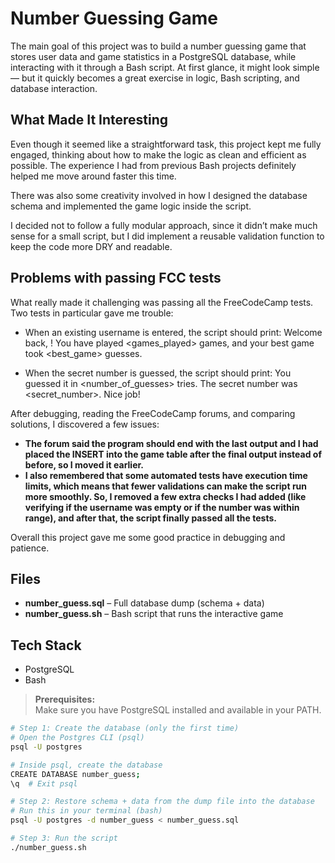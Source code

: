 # Number Guessing Game

The main goal of this project was to build a number guessing game that stores user data and game statistics in a PostgreSQL database, while interacting with it through a Bash script.
At first glance, it might look simple — but it quickly becomes a great exercise in logic, Bash scripting, and database interaction.

## What Made It Interesting

Even though it seemed like a straightforward task, this project kept me fully engaged, thinking about how to make the logic as clean and efficient as possible.
The experience I had from previous Bash projects definitely helped me move around faster this time.

There was also some creativity involved in how I designed the database schema and implemented the game logic inside the script.

I decided not to follow a fully modular approach, since it didn’t make much sense for a small script, but I did implement a reusable validation function to keep the code more DRY and readable.

## Problems with passing FCC tests
What really made it challenging was passing all the FreeCodeCamp tests.
Two tests in particular gave me trouble:

- When an existing username is entered, the script should print:
Welcome back, <username>! You have played <games_played> games, and your best game took <best_game> guesses.

- When the secret number is guessed, the script should print:
You guessed it in <number_of_guesses> tries. The secret number was <secret_number>. Nice job!

After debugging, reading the FreeCodeCamp forums, and comparing solutions, I discovered a few issues:
- **The forum said the program should end with the last output and I had placed the INSERT into the game table after the final output instead of before, so I moved it earlier.**
- **I also remembered that some automated tests have execution time limits, which means that fewer validations can make the script run more smoothly. So, I removed a few extra checks I had added (like verifying if the username was empty or if the number was within range), and after that, the script finally passed all the tests.**

Overall this project gave me some good practice in debugging and patience.

## Files
- **number_guess.sql** – Full database dump (schema + data)
- **number_guess.sh** – Bash script that runs the interactive game

## Tech Stack
- PostgreSQL
- Bash

> **Prerequisites:**  
> Make sure you have PostgreSQL installed and available in your PATH.  

```bash
# Step 1: Create the database (only the first time)
# Open the Postgres CLI (psql)
psql -U postgres

# Inside psql, create the database
CREATE DATABASE number_guess;
\q  # Exit psql

# Step 2: Restore schema + data from the dump file into the database
# Run this in your terminal (bash)
psql -U postgres -d number_guess < number_guess.sql

# Step 3: Run the script
./number_guess.sh
